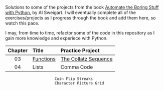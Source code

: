 Solutions to some of the projects from the book <a href="https://automatetheboringstuff.com/">Automate the Boring Stuff with Python</a>, by Al Sweigart.  I will eventually complete all of the exercises/projects as I progress through the book and add them here, so watch this pace.

I may, from time to time, refactor some of the code in this repository as I gain more knowledge and experiece with Python.

| Chapter   | Title     | Practice Project
| :-------: | :-------- | :-------------------- |
| 03        | <a href="https://automatetheboringstuff.com/2e/chapter3/Funtions](https://github.com/g-ung/project-level-up/tree/main/automate-the-boring-stuff-with-python-SOLUTIONS/Chapter_3)">Functions</a>  | <a href="https://github.com/g-ung/project-level-up/tree/main/automate-the-boring-stuff-with-python-SOLUTIONS/Chapter_3">The Collatz Sequence</a>  |
| 04        | Lists     | Comma Code
                          Coin Flip Streaks
                          Character Picture Grid
